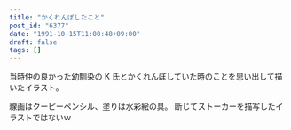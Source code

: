 ```yaml
---
title: "かくれんぼしたこと"
post_id: "6377"
date: "1991-10-15T11:00:48+09:00"
draft: false
tags: []
---
```



当時仲の良かった幼馴染の K 氏とかくれんぼしていた時のことを思い出して描いたイラスト。

線画はクーピーペンシル、塗りは水彩絵の具。 断じてストーカーを描写したイラストではないｗ
